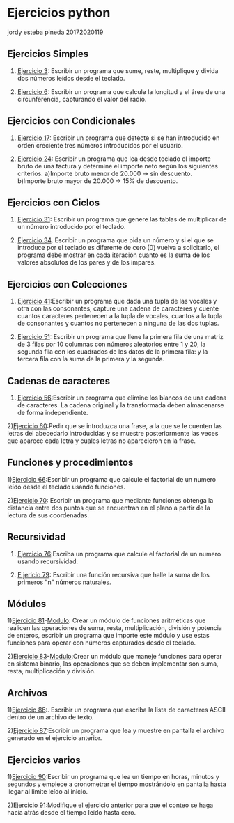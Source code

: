 # Ejercicios python
jordy esteba pineda 20172020119

## Ejercicios Simples

1) [Ejercicio 3](https://github.com/jordyPineda/python/blob/master/python/ejercicio3.py): Escribir un programa que sume, reste, multiplique y divida dos números leídos desde el
teclado.



2) [Ejercicio 6](https://github.com/jordyPineda/python/blob/master/python/ejercicio6.py): Escribir un programa que calcule la longitud y el área de una circunferencia, capturando el valor del radio.


## Ejercicios con Condicionales

1) [Ejercicio 17](https://github.com/jordyPineda/python/blob/master/python/ejercicio_17.py): Escribir un programa que detecte si se han introducido en orden creciente tres números introducidos por el usuario.

2) [Ejercicio 24](https://github.com/jordyPineda/python/blob/master/python/ejercicio_24.py): Escribir un programa que lea desde teclado el importe bruto de una factura y determine el importe neto según los siguientes criterios.
   a)Importe bruto menor de 20.000 -> sin descuento.    
   b)Importe bruto mayor de 20.000 -> 15% de descuento.
   
## Ejercicios con Ciclos

1) [Ejercicio 31](https://github.com/jordyPineda/python/blob/master/python/ejercicio_31.py): Escribir un programa que genere las tablas de multiplicar de un número introducido por el teclado. 

2) [Ejercicio 34](https://github.com/jordyPineda/python/blob/master/python/ejercicio_34.py). Escribir un programa que pida un número y si el que se introduce por el teclado es diferente de cero (0) vuelva a solicitarlo, el programa debe mostrar en cada iteración cuanto es la suma de los valores absolutos de los pares y de los impares.

## Ejercicios con Colecciones

1) [Ejercicio 41](https://github.com/jordyPineda/python/blob/master/python/ejercicio_41.py):Escribir un programa que dada una tupla de las vocales y otra con las consonantes, capture
una cadena de caracteres y cuente cuantos caracteres pertenecen a la tupla de vocales, cuantos a la tupla de consonantes y cuantos no pertenecen a ninguna de las dos tuplas.


2) [Ejercicio 51](https://github.com/jordyPineda/python/blob/master/python/ejercicio_51.py): Escribir un programa que llene la primera fila de una matriz de 3 filas por 10 columnas con números aleatorios entre 1 y 20, la segunda fila con los cuadrados de los datos de la primera fila: y la tercera fila con la suma de la primera y la segunda.

## Cadenas de caracteres

1) [Ejercicio 56](https://github.com/jordyPineda/python/blob/master/python/ejercicio_56.py):Escribir un programa que elimine los blancos de una cadena de caracteres. La cadena
original y la transformada deben almacenarse de forma independiente. 

2)[Ejercicio 60](https://github.com/jordyPineda/python/blob/master/python/ejercicio_60.py):Pedir que se introduzca una frase, a la que se le cuenten las letras del abecedario
introducidas y se muestre posteriormente las veces que aparece cada letra y cuales letras no aparecieron en la frase. 

## Funciones y procedimientos

1)[Ejercicio 66](https://github.com/jordyPineda/python/blob/master/python/ejercicio_66.py):Escribir un programa que calcule el factorial de un numero leído desde el teclado usando
funciones.

2)[Ejercicio 70](https://github.com/jordyPineda/python/blob/master/python/ejercicio_70.py): Escribir un programa que mediante funciones obtenga la distancia entre dos puntos que se encuentran en el plano a partir de la lectura de sus coordenadas. 

## Recursividad

1) [Ejercicio 76](https://github.com/jordyPineda/python/blob/master/python/ejercicio_76.py):Escriba un programa que calcule el factorial de un numero usando recursividad.

2) [E jericio 79](https://github.com/jordyPineda/python/blob/master/python/ejercicio_79.py): Escribir una función recursiva que halle la suma de los primeros "n" números naturales.

## Módulos

1)[Ejercicio 81](https://github.com/jordyPineda/python/blob/master/python/ejercicio_81.py)-[Modulo](https://github.com/jordyPineda/python/blob/master/python/modulo_81.py): Crear un módulo de funciones aritméticas que realicen las operaciones de suma, resta,
multiplicación, división y potencia de enteros, escribir un programa que importe este módulo y use estas funciones para operar con números capturados desde el teclado.

2)[Ejercicio 83](https://github.com/jordyPineda/python/blob/master/python/ejercicio_83.py)-[Modulo](https://github.com/jordyPineda/python/blob/master/python/modulo_83.py):Crear un módulo que maneje funciones para operar en sistema binario, las operaciones que
se deben implementar son suma, resta, multiplicación y división.

## Archivos

1)[Ejercicio 86](https://github.com/jordyPineda/python/blob/master/python/ejercicio_86.py):. Escribir un programa que escriba la lista de caracteres ASCII dentro de un archivo de texto. 

2)[Ejercicio 87](https://github.com/jordyPineda/python/blob/master/python/ejercicio_87.py):Escribir un programa que lea y muestre en pantalla el archivo generado en el ejercicio
anterior.

## Ejercicios varios

1)[Ejercicio 90](https://github.com/jordyPineda/python/blob/master/python/ejercicio_90.py):Escribir un programa que lea un tiempo en horas, minutos y segundos y empiece a cronometrar el tiempo mostrándolo en pantalla hasta llegar al limite leído al inicio.


2)[Ejercicio 91](https://github.com/jordyPineda/python/blob/master/python/ejercicio_91.py):Modifique el ejercicio anterior para que el conteo se haga hacia atrás desde el tiempo leído hasta cero.
